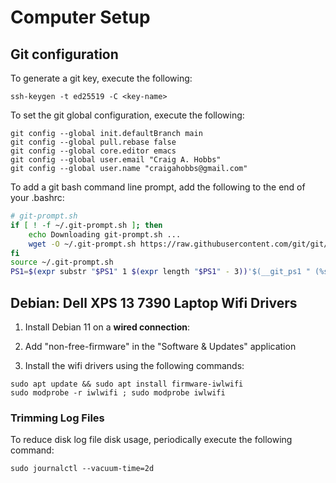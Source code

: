 # Computer Setup


## Git configuration

To generate a git key, execute the following:

~~~
ssh-keygen -t ed25519 -C <key-name>
~~~

To set the git global configuration, execute the following:

~~~
git config --global init.defaultBranch main
git config --global pull.rebase false
git config --global core.editor emacs
git config --global user.email "Craig A. Hobbs"
git config --global user.name "craigahobbs@gmail.com"
~~~

To add a git bash command line prompt, add the following to the end of your .bashrc:

~~~ sh
# git-prompt.sh
if [ ! -f ~/.git-prompt.sh ]; then
    echo Downloading git-prompt.sh ...
    wget -O ~/.git-prompt.sh https://raw.githubusercontent.com/git/git/master/contrib/completion/git-prompt.sh
fi
source ~/.git-prompt.sh
PS1=$(expr substr "$PS1" 1 $(expr length "$PS1" - 3))'$(__git_ps1 " (%s)")'${PS1: -3}
~~~


## Debian: Dell XPS 13 7390 Laptop Wifi Drivers

1. Install Debian 11 on a **wired connection**:

2. Add "non-free-firmware" in the "Software & Updates" application

3. Install the wifi drivers using the following commands:

~~~
sudo apt update && sudo apt install firmware-iwlwifi
sudo modprobe -r iwlwifi ; sudo modprobe iwlwifi
~~~


### Trimming Log Files

To reduce disk log file disk usage, periodically execute the following command:

~~~
sudo journalctl --vacuum-time=2d
~~~
